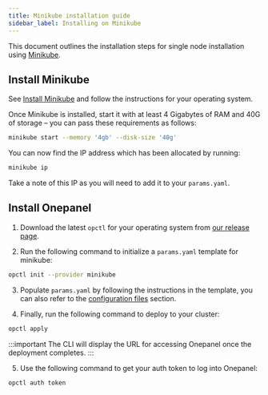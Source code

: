 ```yaml
---
title: Minikube installation guide
sidebar_label: Installing on Minikube
---
```


This document outlines the installation steps for single node installation using [Minikube](https://kubernetes.io/docs/setup/learning-environment/minikube/).

## Install Minikube

See [Install Minikube](https://kubernetes.io/docs/tasks/tools/install-minikube/) and follow the instructions for your operating system.

Once Minikube is installed, start it with at least 4 Gigabytes of RAM and 40G of storage – you can pass these requirements as follows:

```bash
minikube start --memory '4gb' --disk-size '40g'
```

You can now find the IP address which has been allocated by running:

```bash
minikube ip
```

Take a note of this IP as you will need to add it to your `params.yaml`.

## Install Onepanel

1. Download the latest `opctl` for your operating system from [our release page](https://github.com/onepanelio/cli/releases/latest).

2. Run the following command to initialize a `params.yaml` template for minikube:

```bash
opctl init --provider minikube
```

3. Populate `params.yaml` by following the instructions in the template, you can also refer to the [configuration files](../configuration/files) section.

4. Finally, run the following command to deploy to your cluster:

```bash
opctl apply
```

:::important
The CLI will display the URL for accessing Onepanel once the deployment completes.
:::

5. Use the following command to get your auth token to log into Onepanel:

```bash
opctl auth token
```